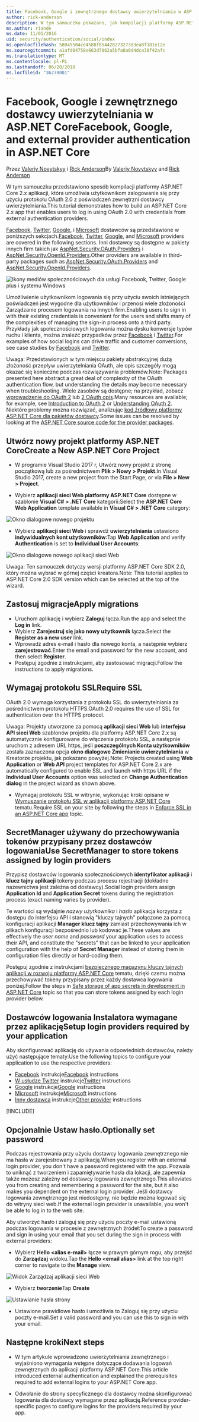 ```yaml
---
title: Facebook, Google i zewnętrznego dostawcy uwierzytelniania w ASP.NET Core
author: rick-anderson
description: W tym samouczku pokazano, jak kompilacji platformy ASP.NET Core 2.x aplikacji przy użyciu protokołu OAuth 2.0 przy pomocy dostawcy uwierzytelniania zewnętrznego.
ms.author: riande
ms.date: 11/01/2016
uid: security/authentication/social/index
ms.openlocfilehash: 58045504ce4588f854428273273d3ea8f181e12e
ms.sourcegitcommit: a1afd04758e663d7062a5bfa8a0d4dca38f42afc
ms.translationtype: MT
ms.contentlocale: pl-PL
ms.lasthandoff: 06/20/2018
ms.locfileid: "36278001"
---
```

# <a name="facebook-google-and-external-provider-authentication-in-aspnet-core"></a><span data-ttu-id="a559a-103">Facebook, Google i zewnętrznego dostawcy uwierzytelniania w ASP.NET Core</span><span class="sxs-lookup"><span data-stu-id="a559a-103">Facebook, Google, and external provider authentication in ASP.NET Core</span></span>

<span data-ttu-id="a559a-104">Przez [Valeriy Novytskyy](https://github.com/01binary) i [Rick Anderson](https://twitter.com/RickAndMSFT)</span><span class="sxs-lookup"><span data-stu-id="a559a-104">By [Valeriy Novytskyy](https://github.com/01binary) and [Rick Anderson](https://twitter.com/RickAndMSFT)</span></span>

<span data-ttu-id="a559a-105">W tym samouczku przedstawiono sposób kompilacji platformy ASP.NET Core 2.x aplikacji, która umożliwia użytkownikom zalogowanie się przy użyciu protokołu OAuth 2.0 z poświadczeń zewnętrzni dostawcy uwierzytelniania.</span><span class="sxs-lookup"><span data-stu-id="a559a-105">This tutorial demonstrates how to build an ASP.NET Core 2.x app that enables users to log in using OAuth 2.0 with credentials from external authentication providers.</span></span>

<span data-ttu-id="a559a-106">[Facebook](xref:security/authentication/facebook-logins), [Twitter](xref:security/authentication/twitter-logins), [Google](xref:security/authentication/google-logins), i [Microsoft](xref:security/authentication/microsoft-logins) dostawców są przedstawione w poniższych sekcjach.</span><span class="sxs-lookup"><span data-stu-id="a559a-106">[Facebook](xref:security/authentication/facebook-logins), [Twitter](xref:security/authentication/twitter-logins), [Google](xref:security/authentication/google-logins), and [Microsoft](xref:security/authentication/microsoft-logins) providers are covered in the following sections.</span></span> <span data-ttu-id="a559a-107">Inni dostawcy są dostępne w pakiety innych firm takich jak [AspNet.Security.OAuth.Providers](https://github.com/aspnet-contrib/AspNet.Security.OAuth.Providers) i [AspNet.Security.OpenId.Providers](https://github.com/aspnet-contrib/AspNet.Security.OpenId.Providers).</span><span class="sxs-lookup"><span data-stu-id="a559a-107">Other providers are available in third-party packages such as [AspNet.Security.OAuth.Providers](https://github.com/aspnet-contrib/AspNet.Security.OAuth.Providers) and [AspNet.Security.OpenId.Providers](https://github.com/aspnet-contrib/AspNet.Security.OpenId.Providers).</span></span>

![Ikony mediów społecznościowych dla usługi Facebook, Twitter, Google plus i systemu Windows](index/_static/social.png)

<span data-ttu-id="a559a-109">Umożliwienie użytkownikom logowania się przy użyciu swoich istniejących poświadczeń jest wygodne dla użytkowników i przenosi wiele złożoności Zarządzanie procesem logowania na innych firm.</span><span class="sxs-lookup"><span data-stu-id="a559a-109">Enabling users to sign in with their existing credentials is convenient for the users and shifts many of the complexities of managing the sign-in process onto a third party.</span></span> <span data-ttu-id="a559a-110">Przykłady jak społecznościowych logowania można dysku konwersje typów ruchu i klienta, można znaleźć przypadków przez [Facebook](https://www.facebook.com/unsupportedbrowser) i [Twitter](https://dev.twitter.com/resources/case-studies).</span><span class="sxs-lookup"><span data-stu-id="a559a-110">For examples of how social logins can drive traffic and customer conversions, see case studies by [Facebook](https://www.facebook.com/unsupportedbrowser) and [Twitter](https://dev.twitter.com/resources/case-studies).</span></span>

<span data-ttu-id="a559a-111">Uwaga: Przedstawionych w tym miejscu pakiety abstrakcyjnej dużą złożoność przepływ uwierzytelniania OAuth, ale opis szczegóły mogą okazać się konieczne podczas rozwiązywania problemów.</span><span class="sxs-lookup"><span data-stu-id="a559a-111">Note: Packages presented here abstract a great deal of complexity of the OAuth authentication flow, but understanding the details may become necessary when troubleshooting.</span></span> <span data-ttu-id="a559a-112">Wiele zasobów są dostępne; na przykład, zobacz [wprowadzenie do OAuth 2](https://www.digitalocean.com/community/tutorials/an-introduction-to-oauth-2) lub [2 OAuth opis](http://www.bubblecode.net/2016/01/22/understanding-oauth2/).</span><span class="sxs-lookup"><span data-stu-id="a559a-112">Many resources are available; for example, see [Introduction to OAuth 2](https://www.digitalocean.com/community/tutorials/an-introduction-to-oauth-2) or [Understanding OAuth 2](http://www.bubblecode.net/2016/01/22/understanding-oauth2/).</span></span> <span data-ttu-id="a559a-113">Niektóre problemy można rozwiązać, analizując [kod źródłowy platformy ASP.NET Core dla pakietów dostawcy](https://github.com/aspnet/Security/tree/dev/src).</span><span class="sxs-lookup"><span data-stu-id="a559a-113">Some issues can be resolved by looking at the [ASP.NET Core source code for the provider packages](https://github.com/aspnet/Security/tree/dev/src).</span></span>

## <a name="create-a-new-aspnet-core-project"></a><span data-ttu-id="a559a-114">Utwórz nowy projekt platformy ASP.NET Core</span><span class="sxs-lookup"><span data-stu-id="a559a-114">Create a New ASP.NET Core Project</span></span>

* <span data-ttu-id="a559a-115">W programie Visual Studio 2017 r, Utwórz nowy projekt z stronę początkową lub za pośrednictwem **Plik > Nowy > Projekt**.</span><span class="sxs-lookup"><span data-stu-id="a559a-115">In Visual Studio 2017, create a new project from the Start Page, or via **File > New > Project**.</span></span>

* <span data-ttu-id="a559a-116">Wybierz **aplikacji sieci Web platformy ASP.NET Core** dostępne w szablonie **Visual C# > .NET Core** kategorii:</span><span class="sxs-lookup"><span data-stu-id="a559a-116">Select the **ASP.NET Core Web Application** template available in **Visual C# > .NET Core** category:</span></span>

![Okno dialogowe nowego projektu](index/_static/new-project.png)

* <span data-ttu-id="a559a-118">Wybierz **aplikacji sieci Web** i sprawdź **uwierzytelniania** ustawiono **indywidualnych kont użytkowników**:</span><span class="sxs-lookup"><span data-stu-id="a559a-118">Tap **Web Application** and verify **Authentication** is set to **Individual User Accounts**:</span></span>

![Okno dialogowe nowego aplikacji sieci Web](index/_static/select-project.png)

<span data-ttu-id="a559a-120">Uwaga: Ten samouczek dotyczy wersji platformy ASP.NET Core SDK 2.0, który można wybrać w górnej części kreatora.</span><span class="sxs-lookup"><span data-stu-id="a559a-120">Note: This tutorial applies to ASP.NET Core 2.0 SDK version which can be selected at the top of the wizard.</span></span>

## <a name="apply-migrations"></a><span data-ttu-id="a559a-121">Zastosuj migracje</span><span class="sxs-lookup"><span data-stu-id="a559a-121">Apply migrations</span></span>

* <span data-ttu-id="a559a-122">Uruchom aplikację i wybierz **Zaloguj** łącza.</span><span class="sxs-lookup"><span data-stu-id="a559a-122">Run the app and select the **Log in** link.</span></span>
* <span data-ttu-id="a559a-123">Wybierz **Zarejestruj się jako nowy użytkownik** łącza.</span><span class="sxs-lookup"><span data-stu-id="a559a-123">Select the **Register as a new user** link.</span></span>
* <span data-ttu-id="a559a-124">Wprowadź adres e-mail i hasło dla nowego konta, a następnie wybierz **zarejestrować**.</span><span class="sxs-lookup"><span data-stu-id="a559a-124">Enter the email and password for the new account, and then select **Register**.</span></span>
* <span data-ttu-id="a559a-125">Postępuj zgodnie z instrukcjami, aby zastosować migracji.</span><span class="sxs-lookup"><span data-stu-id="a559a-125">Follow the instructions to apply migrations.</span></span>

## <a name="require-ssl"></a><span data-ttu-id="a559a-126">Wymagaj protokołu SSL</span><span class="sxs-lookup"><span data-stu-id="a559a-126">Require SSL</span></span>

<span data-ttu-id="a559a-127">OAuth 2.0 wymaga korzystania z protokołu SSL do uwierzytelniania za pośrednictwem protokołu HTTPS.</span><span class="sxs-lookup"><span data-stu-id="a559a-127">OAuth 2.0 requires the use of SSL for authentication over the HTTPS protocol.</span></span>

<span data-ttu-id="a559a-128">Uwaga: Projekty utworzone za pomocą **aplikacji sieci Web** lub **interfejsu API sieci Web** szablonów projektu dla platformy ASP.NET Core 2.x są automatycznie konfigurowane do włączenia protokołu SSL, a następnie uruchom z adresem URL https, jeśli **poszczególnych Konta użytkowników** została zaznaczona opcja **okno dialogowe Zmienianie uwierzytelniania** w Kreatorze projektu, jak pokazano powyżej.</span><span class="sxs-lookup"><span data-stu-id="a559a-128">Note: Projects created using **Web Application** or **Web API** project templates for ASP.NET Core 2.x are automatically configured to enable SSL and launch with https URL if the **Individual User Accounts** option was selected on **Change Authentication dialog** in the project wizard as shown above.</span></span>

* <span data-ttu-id="a559a-129">Wymagaj protokołu SSL w witrynie, wykonując kroki opisane w [Wymuszanie protokołu SSL w aplikacji platformy ASP.NET Core](xref:security/enforcing-ssl) tematu.</span><span class="sxs-lookup"><span data-stu-id="a559a-129">Require SSL on your site by following the steps in [Enforce SSL in an ASP.NET Core app](xref:security/enforcing-ssl) topic.</span></span>

## <a name="use-secretmanager-to-store-tokens-assigned-by-login-providers"></a><span data-ttu-id="a559a-130">SecretManager używany do przechowywania tokenów przypisany przez dostawców logowania</span><span class="sxs-lookup"><span data-stu-id="a559a-130">Use SecretManager to store tokens assigned by login providers</span></span>

<span data-ttu-id="a559a-131">Przypisz dostawców logowania społecznościowych **identyfikator aplikacji** i **klucz tajny aplikacji** tokeny podczas procesu rejestracji (dokładne nazewnictwa jest zależna od dostawcy).</span><span class="sxs-lookup"><span data-stu-id="a559a-131">Social login providers assign **Application Id** and **Application Secret** tokens during the registration process (exact naming varies by provider).</span></span>

<span data-ttu-id="a559a-132">Te wartości są wydajnie *nazwy użytkownika* i *hasło* aplikacja korzysta z dostępu do interfejsu API i stanowią "kluczy tajnych" połączone za pomocą konfiguracji aplikacji **Manager klucz tajny** zamiast przechowywania ich w plikach konfiguracji bezpośrednio lub kodować je.</span><span class="sxs-lookup"><span data-stu-id="a559a-132">These values are effectively the *user name* and *password* your application uses to access their API, and constitute the "secrets" that can be linked to your application configuration with the help of **Secret Manager** instead of storing them in configuration files directly or hard-coding them.</span></span>

<span data-ttu-id="a559a-133">Postępuj zgodnie z instrukcjami [bezpiecznego magazynu kluczy tajnych aplikacji w rozwoju platformy ASP.NET Core](xref:security/app-secrets) tematu, dzięki czemu można przechowywać tokeny przypisany przez każdy dostawca logowania poniżej.</span><span class="sxs-lookup"><span data-stu-id="a559a-133">Follow the steps in [Safe storage of app secrets in development in ASP.NET Core](xref:security/app-secrets) topic so that you can store tokens assigned by each login provider below.</span></span>

## <a name="setup-login-providers-required-by-your-application"></a><span data-ttu-id="a559a-134">Dostawców logowania Instalatora wymagane przez aplikację</span><span class="sxs-lookup"><span data-stu-id="a559a-134">Setup login providers required by your application</span></span>

<span data-ttu-id="a559a-135">Aby skonfigurować aplikację do używania odpowiednich dostawców, należy użyć następujące tematy:</span><span class="sxs-lookup"><span data-stu-id="a559a-135">Use the following topics to configure your application to use the respective providers:</span></span>

* <span data-ttu-id="a559a-136">[Facebook](xref:security/authentication/facebook-logins) instrukcje</span><span class="sxs-lookup"><span data-stu-id="a559a-136">[Facebook](xref:security/authentication/facebook-logins) instructions</span></span>
* <span data-ttu-id="a559a-137">[W usłudze Twitter](xref:security/authentication/twitter-logins) instrukcje</span><span class="sxs-lookup"><span data-stu-id="a559a-137">[Twitter](xref:security/authentication/twitter-logins) instructions</span></span>
* <span data-ttu-id="a559a-138">[Google](xref:security/authentication/google-logins) instrukcje</span><span class="sxs-lookup"><span data-stu-id="a559a-138">[Google](xref:security/authentication/google-logins) instructions</span></span>
* <span data-ttu-id="a559a-139">[Microsoft](xref:security/authentication/microsoft-logins) instrukcje</span><span class="sxs-lookup"><span data-stu-id="a559a-139">[Microsoft](xref:security/authentication/microsoft-logins) instructions</span></span>
* <span data-ttu-id="a559a-140">[Inny dostawca](xref:security/authentication/otherlogins) instrukcje</span><span class="sxs-lookup"><span data-stu-id="a559a-140">[Other provider](xref:security/authentication/otherlogins) instructions</span></span>

[!INCLUDE[](~/includes/chain-auth-providers.md)]

## <a name="optionally-set-password"></a><span data-ttu-id="a559a-141">Opcjonalnie Ustaw hasło.</span><span class="sxs-lookup"><span data-stu-id="a559a-141">Optionally set password</span></span>

<span data-ttu-id="a559a-142">Podczas rejestrowania przy użyciu dostawcy logowania zewnętrznego nie ma hasła w zarejestrowany z aplikacją.</span><span class="sxs-lookup"><span data-stu-id="a559a-142">When you register with an external login provider, you don't have a password registered with the app.</span></span> <span data-ttu-id="a559a-143">Pozwala to uniknąć z tworzeniem i zapamiętywanie hasła dla lokacji, ale zapewnia także możesz zależny od dostawcy logowania zewnętrznego.</span><span class="sxs-lookup"><span data-stu-id="a559a-143">This alleviates you from creating and remembering a password for the site, but it also makes you dependent on the external login provider.</span></span> <span data-ttu-id="a559a-144">Jeśli dostawcy logowania zewnętrznego jest niedostępny, nie będzie można logować się do witryny sieci web.</span><span class="sxs-lookup"><span data-stu-id="a559a-144">If the external login provider is unavailable, you won't be able to log in to the web site.</span></span>

<span data-ttu-id="a559a-145">Aby utworzyć hasło i zaloguj się przy użyciu poczty e-mail ustawioną podczas logowania w procesie z zewnętrznych źródeł:</span><span class="sxs-lookup"><span data-stu-id="a559a-145">To create a password and sign in using your email that you set during the sign in process with external providers:</span></span>

* <span data-ttu-id="a559a-146">Wybierz **Hello &lt;alias e-mail&gt;**  łącze w prawym górnym rogu, aby przejść do **Zarządzaj** widoku.</span><span class="sxs-lookup"><span data-stu-id="a559a-146">Tap the **Hello &lt;email alias&gt;** link at the top right corner to navigate to the **Manage** view.</span></span>

![Widok Zarządzaj aplikacji sieci Web](index/_static/pass1a.png)

* <span data-ttu-id="a559a-148">Wybierz **tworzenie**</span><span class="sxs-lookup"><span data-stu-id="a559a-148">Tap **Create**</span></span>

![Ustawianie hasła strony](index/_static/pass2a.png)

* <span data-ttu-id="a559a-150">Ustawione prawidłowe hasło i umożliwia to Zaloguj się przy użyciu poczty e-mail.</span><span class="sxs-lookup"><span data-stu-id="a559a-150">Set a valid password and you can use this to sign in with your email.</span></span>

## <a name="next-steps"></a><span data-ttu-id="a559a-151">Następne kroki</span><span class="sxs-lookup"><span data-stu-id="a559a-151">Next steps</span></span>

* <span data-ttu-id="a559a-152">W tym artykule wprowadzono uwierzytelniania zewnętrznego i wyjaśniono wymagania wstępne dotyczące dodawania logowań zewnętrznych do aplikacji platformy ASP.NET Core.</span><span class="sxs-lookup"><span data-stu-id="a559a-152">This article introduced external authentication and explained the prerequisites required to add external logins to your ASP.NET Core app.</span></span>

* <span data-ttu-id="a559a-153">Odwołanie do strony specyficznego dla dostawcy można skonfigurować logowania dla dostawcy wymagane przez aplikację.</span><span class="sxs-lookup"><span data-stu-id="a559a-153">Reference provider-specific pages to configure logins for the providers required by your app.</span></span>
